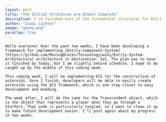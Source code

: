 ```yaml
---
layout: post
title: "The Initial Structures are Almost Complete" 
description: I've finished most of the fundamental structures for ECS-based design. The next stage is putting those structures to use.
author: "Isaac Lichter" 
image: "gooey.png"
parallax: true
---
```


	Hello everyone! Over the past two weeks, I have been developing a framework for implementing [Entity-Component-System](https://github.com/MovingBlocks/Terasology/wiki/Entity-System-Architecture) architecture in Destination: Sol. The plan was to have it finished by today, but I am slightly behind schedule. I hope to be caught up by the middle of this coming week.

	This coming week, I will be implementing ECS for the construction of asteroids. Once I finish, developers will be able to easily create asteroids using the ECS framework, which is one step closer to easy development and modding. 

	The week after, I will do the same for the Transcendent object, which is the object that represents a player when they go through a StarPort. That code is particularly tangled, so I want to clean it up to make future development easier. I'll post again about my progress in two weeks.